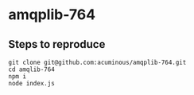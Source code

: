 # amqplib-764

## Steps to reproduce

```
git clone git@github.com:acuminous/amqplib-764.git
cd amqlib-764
npm i
node index.js
```
